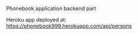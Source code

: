 Phonebook application backend part

Heroku app deployed at: https://phonebook999.herokuapp.com/api/persons
